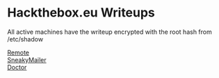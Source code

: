 <h1>Hackthebox.eu Writeups</h1>     
All active machines have the writeup encrypted with the root hash from /etc/shadow         

<a href="https://rc-work.github.io/remote.html">Remote </a>        
<a href="https://rc-work.github.io/sneakymailer.html">SneakyMailer</a>       
<a href="https://rc-work.github.io/doctor.html">Doctor</a>      
